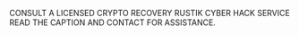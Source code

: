 CONSULT A LICENSED CRYPTO RECOVERY RUSTIK CYBER HACK SERVICE READ THE CAPTION AND CONTACT FOR  ASSISTANCE. 
